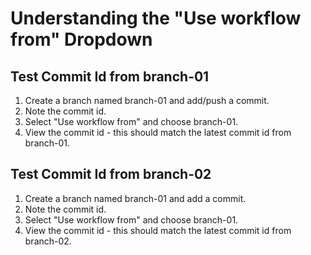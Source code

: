 # Understanding the "Use workflow from" Dropdown

## Test Commit Id from branch-01

1. Create a branch named branch-01 and add/push a commit.
2. Note the commit id.
3. Select "Use workflow from" and choose branch-01.
4. View the commit id - this should match the latest commit id from branch-01.

## Test Commit Id from branch-02

1. Create a branch named branch-01 and add a commit.
2. Note the commit id.
3. Select "Use workflow from" and choose branch-01.
4. View the commit id - this should match the latest commit id from branch-02.
